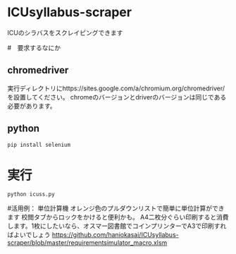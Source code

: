 # ICUsyllabus-scraper
ICUのシラバスをスクレイピングできます

#　要求するなにか

## chromedriver
実行ディレクトリにhttps://sites.google.com/a/chromium.org/chromedriver/ を設置してください。
chromeのバージョンとdriverのバージョンは同じである必要があります。
## python
```python
pip install selenium
```

# 実行
```
python icuss.py
```

#活用例：
単位計算機
オレンジ色のプルダウンリストで簡単に単位計算ができます
校閲タブからロックをかけると便利かも。
A4二枚分ぐらい印刷すると消費します。1枚にしたいなら、オスマー図書館でコインプリンターでA3で印刷すればよいでしょう
https://github.com/haniokasai/ICUsyllabus-scraper/blob/master/requirementsimulator_macro.xlsm
